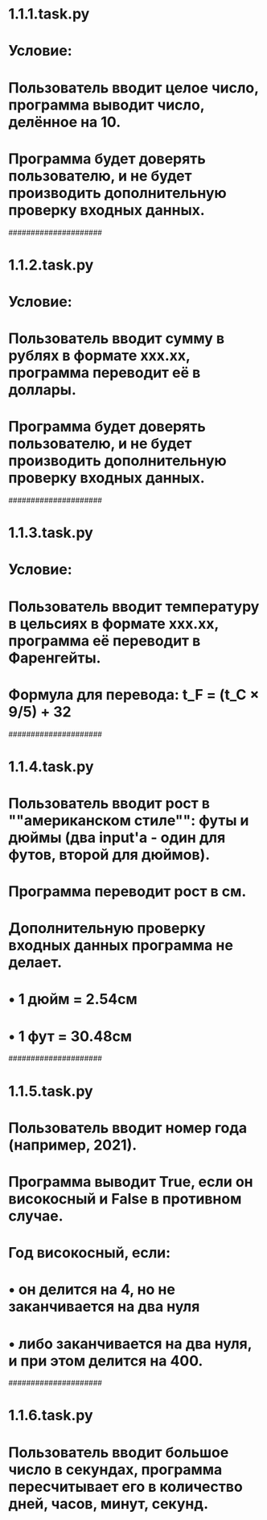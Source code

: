 # 1.1.1.task.py
# Условие:
# Пользователь вводит целое число, программа выводит число, делённое на 10.
# Программа будет доверять пользователю, и не будет производить дополнительную проверку входных данных.

#####################

# 1.1.2.task.py
# Условие:
# Пользователь вводит сумму в рублях в формате xxx.xx, программа переводит её в доллары.
# Программа будет доверять пользователю, и не будет производить дополнительную проверку входных данных.

#####################

# 1.1.3.task.py
# Условие:
# Пользователь вводит температуру в цельсиях в формате xxx.xx, программа её переводит в Фаренгейты.
# Формула для перевода: t_F  = (t_C  × 9/5) + 32

#####################

# 1.1.4.task.py
# Пользователь вводит рост в ""американском стиле"": футы и дюймы (два input'a - один для футов, второй для дюймов). 
# Программа переводит рост в см.
# Дополнительную проверку входных данных программа не делает.
#    • 1 дюйм = 2.54см
#    • 1 фут = 30.48см

#####################

# 1.1.5.task.py
# Пользователь вводит номер года (например, 2021).
# Программа выводит True, если он високосный и False в противном случае.
# Год високосный, если:
# • он делится на 4, но не заканчивается на два нуля
# • либо заканчивается на два нуля, и при этом делится на 400.

#####################

# 1.1.6.task.py
# Пользователь вводит большое число в секундах, программа пересчитывает его в количество дней, часов, минут, секунд.

